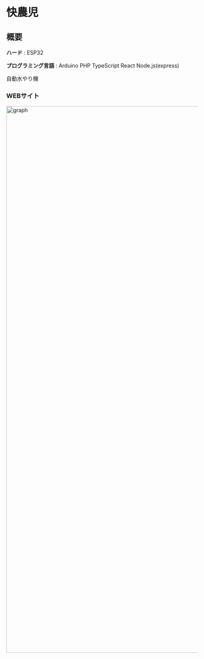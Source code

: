 # 快農児

## 概要

**ハード** : ESP32

**プログラミング言語** : Arduino PHP TypeScript React Node.js(express)

自動水やり機

### WEBサイト
<img width="1436" alt="graph" src="https://user-images.githubusercontent.com/82006976/133895681-db9eb900-47c4-40d9-a29a-733edf500ade.png">
